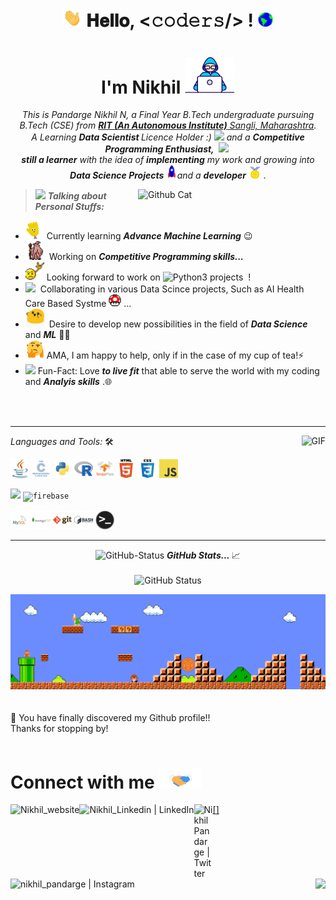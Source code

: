 
<h1 align="center"><img src="https://github.com/Nikhil-Pandarge/Nikhil-Pandarge/blob/main/Assets/Hi.gif" width="30px">   𝐇𝐞𝐥𝐥𝐨, <𝚌𝚘𝚍𝚎𝚛𝚜/> ! <img src="https://github.com/Nikhil-Pandarge/Nikhil-Pandarge/blob/main/Assets/Earth.gif" width="24px"> 
<br>
<h1 align="center">I'm Nikhil  <img src="https://github.com/Nikhil-Pandarge/Nikhil-Pandarge/blob/main/Assets/Developer.gif" width="80px">
</h1>

<p align="center">
  <em>
    This is Pandarge Nikhil N, a Final Year B.Tech undergraduate pursuing B.Tech (CSE) from <a href="https://www.ritindia.edu/"> <b>RIT (An Autonomous Institute)</b> Sangli, Maharashtra</a>. <br>
    A Learning <b>Data Scientist </b>Licence Holder :) <img src="https://media.giphy.com/media/7TcdtHOCxo3meUvPgj/giphy.gif" width="30px">   and a <b>Competitive Programming Enthusiast, </b>&nbsp;<img src="https://media.giphy.com/media/7j2hfyeVcDtf2/giphy.gif" width="36px">&nbsp <br><b>still a learner</b>
    with the idea of <b>implementing</b> my work and growing into <b>Data Science Projects </b> <img src="https://github.com/Nikhil-Pandarge/Nikhil-Pandarge/blob/main/Assets/Rocket.gif" width="18px">and a
    <b>developer</b> <img src="https://github.com/Nikhil-Pandarge/Nikhil-Pandarge/blob/main/Assets/Medal.gif" width="20px">&nbsp.
  </em>
</p>

<img align="right" width=300px alt="Github Cat" src="https://camo.githubusercontent.com/3b7c592ede97b6138ffd4b1cc1541c2f3b11fd39/687474703a2f2f33312e6d656469612e74756d626c722e636f6d2f31376665613932306666333665663466356238373764353231366137616164392f74756d626c725f6d6f39786a65387a5a34317163626975666f315f313238302e676966" />

> <img src="https://media.giphy.com/media/ObNTw8Uzwy6KQ/giphy.gif" width="30px">&nbsp;**_Talking about Personal Stuffs:_**

- <img src="https://github.com/Nikhil-Pandarge/Nikhil-Pandarge/blob/main/Assets/wave.gif" width="30px">&nbsp;Currently learning **_Advance Machine Learning_** 😉
- <img src="https://github.com/Nikhil-Pandarge/Nikhil-Pandarge/blob/main/Assets/gandalf_parrot.gif" width="30px">&nbsp; Working on **_Competitive Programming skills..._**
- <img src="https://github.com/Nikhil-Pandarge/Nikhil-Pandarge/blob/main/Assets/headbang.gif" width="30px">&nbsp;Looking forward to work on <img alt="Python3" width="22px" src="https://cdn.jsdelivr.net/npm/simple-icons@v3/icons/python.svg" /> projects &nbsp;!
- <img src="https://media.giphy.com/media/mG7xN3NU7WeUUGiKjM/giphy.gif" width="30px">&nbsp; Collaborating in various Data Scince projects, Such as AI Health Care Based Systme <img alt="GIF" src="https://github.com/Nikhil-Pandarge/Nikhil-Pandarge/blob/main/Assets/powerup.gif" width="20vw" /> ...
- <img src="https://github.com/Nikhil-Pandarge/Nikhil-Pandarge/blob/main/Assets/happy.gif" width="30px">&nbsp; Desire to develop new possibilities in the field of **_Data Science_** and **_ML_** 👨‍💻
- <img src="https://github.com/Nikhil-Pandarge/Nikhil-Pandarge/blob/main/Assets/hmm.gif" width="30px">&nbsp;AMA, I am happy to help, only if in the case of my cup of tea!⚡️
- <img src="https://media.giphy.com/media/1Bek3O06EXr6YaBcLy/giphy.gif" width="30px">&nbsp;Fun-Fact: Love **_to live fit_** that able to serve the world with my coding and **_Analyis skills_** .🌐

<br><br>

<hr>

_Languages and Tools:_ 🛠  <img align="right" alt="GIF" height="60px" src="https://media.giphy.com/media/du3J3cXyzhj75IOgvA/giphy.gif" />

<code><img height="30" src="https://raw.githubusercontent.com/github/explore/80688e429a7d4ef2fca1e82350fe8e3517d3494d/topics/java/java.png"></code>
<code><img height="30" src="https://raw.githubusercontent.com/github/explore/80688e429a7d4ef2fca1e82350fe8e3517d3494d/topics/c/c.png"></code>
<code><img height="30" src="https://raw.githubusercontent.com/github/explore/80688e429a7d4ef2fca1e82350fe8e3517d3494d/topics/python/python.png"></code>
<code><img height="30" src="https://raw.githubusercontent.com/github/explore/80688e429a7d4ef2fca1e82350fe8e3517d3494d/topics/r/r.png"></code>
<code><img height="30" src="https://raw.githubusercontent.com/github/explore/80688e429a7d4ef2fca1e82350fe8e3517d3494d/topics/tensorflow/tensorflow.png"></code>
<code><img height="30" src="https://raw.githubusercontent.com/github/explore/80688e429a7d4ef2fca1e82350fe8e3517d3494d/topics/html/html.png"></code>
<code><img height="30" src="https://raw.githubusercontent.com/github/explore/5c058a388828bb5fde0bcafd4bc867b5bb3f26f3/topics/css/css.png"></code>
<code><img height="30" src="https://raw.githubusercontent.com/github/explore/80688e429a7d4ef2fca1e82350fe8e3517d3494d/topics/javascript/javascript.png"></code>
<!-------<code><img height="30" src="https://raw.githubusercontent.com/github/explore/80688e429a7d4ef2fca1e82350fe8e3517d3494d/topics/nodejs/nodejs.png"></code>---->
<code><img height="30" src="https://www.vectorlogo.zone/logos/google_cloud/google_cloud-icon.svg"></code>
<code><img src="https://www.vectorlogo.zone/logos/firebase/firebase-icon.svg" alt="firebase" width="40" height="30"/> </a></code>

<code><img height="30" src="https://raw.githubusercontent.com/github/explore/80688e429a7d4ef2fca1e82350fe8e3517d3494d/topics/mysql/mysql.png"></code>
<code><img height="30" src="https://raw.githubusercontent.com/github/explore/80688e429a7d4ef2fca1e82350fe8e3517d3494d/topics/mongodb/mongodb.png"></code>
<code><img height="30" src="https://raw.githubusercontent.com/github/explore/80688e429a7d4ef2fca1e82350fe8e3517d3494d/topics/git/git.png"></code>
<code><img height="30" src="https://raw.githubusercontent.com/github/explore/80688e429a7d4ef2fca1e82350fe8e3517d3494d/topics/bash/bash.png"></code>
<code><img height="30" src="https://raw.githubusercontent.com/github/explore/80688e429a7d4ef2fca1e82350fe8e3517d3494d/topics/terminal/terminal.png"></code>
<!-----<code><img height="30" src="https://raw.githubusercontent.com/github/explore/80688e429a7d4ef2fca1e82350fe8e3517d3494d/topics/php/php.png"></code>------>
<hr>

<p align="center">
<img src="https://media.giphy.com/media/VgCDAzcKvsR6OM0uWg/giphy.gif" width="30px" alt="GitHub-Status"/>&nbsp;<i><b>GitHub Stats... </b></i>📈<br><br>
<img src="https://github-readme-stats.vercel.app/api?username=Nikhil-Pandarge&count_private=true&show_icons=true&theme=radical" alt="GitHub Status"/>
<!------<img src = "https://github-readme-stats.vercel.app/api/top-langs/?username=Nikhil-Pandarge&show_icons=true&layout=compact&theme=radical" alt="Most Used Languages">---->

</p>
<!--
<hr>
<details align="center">

<br />
<br />
</details>
-->

<img src="https://github.com/Nikhil-Pandarge/Nikhil-Pandarge/blob/main/Assets/Mario_Gameplay.gif" alt="Mario Game" width="980">
<br>
<br>
<br>
🔭 You have finally discovered my Github profile!!
<br>Thanks for stopping by!
<br>
<br>

# Connect with me <img src="https://github.com/Nikhil-Pandarge/Nikhil-Pandarge/blob/main/Assets/Handshake.gif" height="32px">

[<img align="left" alt="Nikhil_website" height="30px" src="https://www.flaticon.com/svg/static/icons/svg/2996/2996826.svg" />](/)

<a href="https://www.linkedin.com/in/nikhil-nagesh-pandarge-172552152/">
	<img align="left" alt="Nikhil_Linkedin | LinkedIn" height="30px" src="https://www.flaticon.com/svg/static/icons/svg/725/725337.svg"/>
</h1></a>
<a href="https://twitter.com/Nikhil_pandarge">
  <img align="left" alt="Nikhil Pandarge | Twitter" width="30px" src="https://cdn.jsdelivr.net/npm/simple-icons@v3/icons/twitter.svg" />
</a>

<a href="https://www.instagram.com/nikhil_pandarge/">
[<img align="left" alt="nikhil_pandarge | Instagram" height="30px" src="https://image.flaticon.com/icons/svg/725/725278.svg" />]</a>

<!----------<a href="https://t.me/harshita248">
  <img align="left" alt="Harshita's Telegram" width="30px" src="https://cdn.jsdelivr.net/npm/simple-icons@v3/icons/telegram.svg" />
</a>
--------------->
<img align="right" src="http://estruyf-github.azurewebsites.net/api/VisitorHit?user=Harshita248&repo=Harshita248&countColorcountColor&countColor=%237B1E7B"/>
